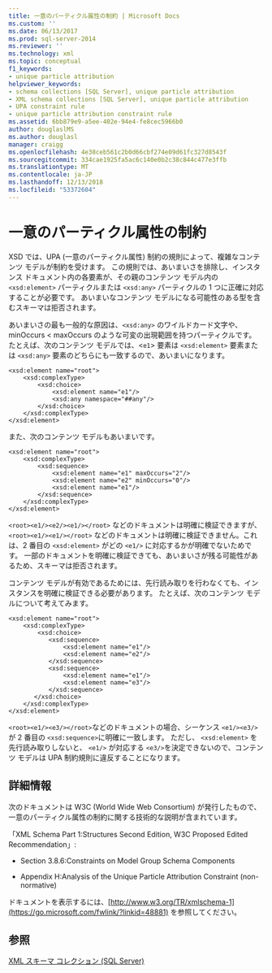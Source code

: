 ```yaml
---
title: 一意のパーティクル属性の制約 | Microsoft Docs
ms.custom: ''
ms.date: 06/13/2017
ms.prod: sql-server-2014
ms.reviewer: ''
ms.technology: xml
ms.topic: conceptual
f1_keywords:
- unique particle attribution
helpviewer_keywords:
- schema collections [SQL Server], unique particle attribution
- XML schema collections [SQL Server], unique particle attribution
- UPA constraint rule
- unique particle attribution constraint rule
ms.assetid: 6bb879e9-a5ee-402e-94e4-fe8cec5966b0
author: douglaslMS
ms.author: douglasl
manager: craigg
ms.openlocfilehash: 4e38ceb561c2b0d66cbf274e09d61fc327d8543f
ms.sourcegitcommit: 334cae1925fa5ac6c140e0b2c38c844c477e3ffb
ms.translationtype: MT
ms.contentlocale: ja-JP
ms.lasthandoff: 12/13/2018
ms.locfileid: "53372604"
---
```

# <a name="unique-particle-attribution-constraint"></a>一意のパーティクル属性の制約
  XSD では、UPA (一意のパーティクル属性) 制約の規則によって、複雑なコンテンツ モデルが制約を受けます。 この規則では、あいまいさを排除し、インスタンス ドキュメント内の各要素が、その親のコンテンツ モデル内の `<xsd:element>` パーティクルまたは `<xsd:any>` パーティクルの 1 つに正確に対応することが必要です。 あいまいなコンテンツ モデルになる可能性のある型を含むスキーマは拒否されます。  
  
 あいまいさの最も一般的な原因は、`<xsd:any>` のワイルドカード文字や、minOccurs < maxOccurs のような可変の出現範囲を持つパーティクルです。 たとえば、次のコンテンツ モデルでは、<`e1`> 要素は `<xsd:element>` 要素または `<xsd:any>` 要素のどちらにも一致するので、あいまいになります。  
  
```  
<xsd:element name="root">  
    <xsd:complexType>  
        <xsd:choice>  
            <xsd:element name="e1"/>  
            <xsd:any namespace="##any"/>  
        </xsd:choice>  
    </xsd:complexType>  
</xsd:element>  
```  
  
 また、次のコンテンツ モデルもあいまいです。  
  
```  
<xsd:element name="root">  
    <xsd:complexType>  
        <xsd:sequence>  
            <xsd:element name="e1" maxOccurs="2"/>  
            <xsd:element name="e2" minOccurs="0"/>  
            <xsd:element name="e1"/>  
        </xsd:sequence>  
    </xsd:complexType>  
</xsd:element>  
```  
  
 `<root><e1/><e2/><e1/></root>` などのドキュメントは明確に検証できますが、 `<root><e1/><e1/></root>` などのドキュメントは明確に検証できません。これは、2 番目の `<xsd:element>` がどの `<e1/>` に対応するかが明確でないためです。 一部のドキュメントを明確に検証できても、あいまいさが残る可能性があるため、スキーマは拒否されます。  
  
 コンテンツ モデルが有効であるためには、先行読み取りを行わなくても、インスタンスを明確に検証できる必要があります。 たとえば、次のコンテンツ モデルについて考えてみます。  
  
```  
<xsd:element name="root">  
    <xsd:complexType>  
        <xsd:choice>  
           <xsd:sequence>  
               <xsd:element name="e1"/>  
               <xsd:element name="e2"/>  
           </xsd:sequence>  
           <xsd:sequence>  
               <xsd:element name="e1"/>  
               <xsd:element name="e3"/>  
           </xsd:sequence>  
       </xsd:choice>  
    </xsd:complexType>  
</xsd:element>  
```  
  
 `<root><e1/><e3/></root>`などのドキュメントの場合、シーケンス `<e1/><e3/>` が 2 番目の `<xsd:sequence>`に明確に一致します。 ただし、 `<xsd:element>` を先行読み取りしないと、 `<e1/>` が対応する `<e3/>`を決定できないので、コンテンツ モデルは UPA 制約規則に違反することになります。  
  
## <a name="finding-more-information"></a>詳細情報  
 次のドキュメントは W3C (World Wide Web Consortium) が発行したもので、一意のパーティクル属性の制約に関する技術的な説明が含まれています。  
  
 「XML Schema Part 1:Structures Second Edition, W3C Proposed Edited Recommendation」:  
  
-   Section 3.8.6:Constraints on Model Group Schema Components  
  
-   Appendix H:Analysis of the Unique Particle Attribution Constraint (non-normative)  
  
 ドキュメントを表示するには、[http://www.w3.org/TR/xmlschema-1](https://go.microsoft.com/fwlink/?linkid=48881) を参照してください。  
  
## <a name="see-also"></a>参照  
 [XML スキーマ コレクション &#40;SQL Server&#41;](xml-schema-collections-sql-server.md)  
  
  
